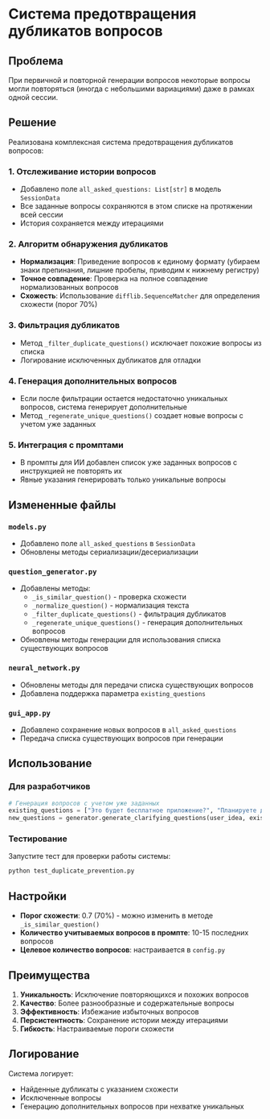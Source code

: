# Система предотвращения дубликатов вопросов

## Проблема
При первичной и повторной генерации вопросов некоторые вопросы могли повторяться (иногда с небольшими вариациями) даже в рамках одной сессии.

## Решение
Реализована комплексная система предотвращения дубликатов вопросов:

### 1. Отслеживание истории вопросов
- Добавлено поле `all_asked_questions: List[str]` в модель `SessionData`
- Все заданные вопросы сохраняются в этом списке на протяжении всей сессии
- История сохраняется между итерациями

### 2. Алгоритм обнаружения дубликатов
- **Нормализация**: Приведение вопросов к единому формату (убираем знаки препинания, лишние пробелы, приводим к нижнему регистру)
- **Точное совпадение**: Проверка на полное совпадение нормализованных вопросов
- **Схожесть**: Использование `difflib.SequenceMatcher` для определения схожести (порог 70%)

### 3. Фильтрация дубликатов
- Метод `_filter_duplicate_questions()` исключает похожие вопросы из списка
- Логирование исключенных дубликатов для отладки

### 4. Генерация дополнительных вопросов
- Если после фильтрации остается недостаточно уникальных вопросов, система генерирует дополнительные
- Метод `_regenerate_unique_questions()` создает новые вопросы с учетом уже заданных

### 5. Интеграция с промптами
- В промпты для ИИ добавлен список уже заданных вопросов с инструкцией не повторять их
- Явные указания генерировать только уникальные вопросы

## Измененные файлы

### `models.py`
- Добавлено поле `all_asked_questions` в `SessionData`
- Обновлены методы сериализации/десериализации

### `question_generator.py`
- Добавлены методы:
  - `_is_similar_question()` - проверка схожести
  - `_normalize_question()` - нормализация текста
  - `_filter_duplicate_questions()` - фильтрация дубликатов
  - `_regenerate_unique_questions()` - генерация дополнительных вопросов
- Обновлены методы генерации для использования списка существующих вопросов

### `neural_network.py`
- Обновлены методы для передачи списка существующих вопросов
- Добавлена поддержка параметра `existing_questions`

### `gui_app.py`
- Добавлено сохранение новых вопросов в `all_asked_questions`
- Передача списка существующих вопросов при генерации

## Использование

### Для разработчиков
```python
# Генерация вопросов с учетом уже заданных
existing_questions = ["Это будет бесплатное приложение?", "Планируете добавить геймификацию?"]
new_questions = generator.generate_clarifying_questions(user_idea, existing_questions)
```

### Тестирование
Запустите тест для проверки работы системы:
```bash
python test_duplicate_prevention.py
```

## Настройки
- **Порог схожести**: 0.7 (70%) - можно изменить в методе `_is_similar_question()`
- **Количество учитываемых вопросов в промпте**: 10-15 последних вопросов
- **Целевое количество вопросов**: настраивается в `config.py`

## Преимущества
1. **Уникальность**: Исключение повторяющихся и похожих вопросов
2. **Качество**: Более разнообразные и содержательные вопросы
3. **Эффективность**: Избежание избыточных вопросов
4. **Персистентность**: Сохранение истории между итерациями
5. **Гибкость**: Настраиваемые пороги схожести

## Логирование
Система логирует:
- Найденные дубликаты с указанием схожести
- Исключенные вопросы
- Генерацию дополнительных вопросов при нехватке уникальных 
